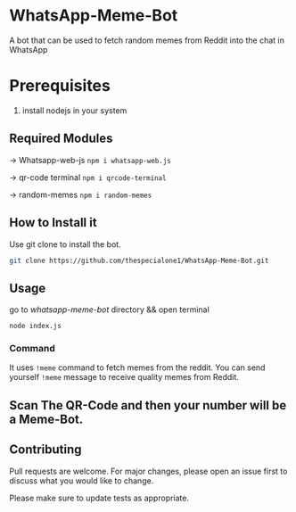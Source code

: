 # WhatsApp-Meme-Bot
A bot that can be used to fetch random memes from Reddit into the chat in WhatsApp

# Prerequisites
1. install nodejs in your system

## Required Modules
-> Whatsapp-web-js ```npm i whatsapp-web.js  ```

-> qr-code terminal  ```npm i qrcode-terminal  ```

-> random-memes   ```npm i random-memes ```

## How to Install it

Use git clone to install the bot.

```bash
git clone https://github.com/thespecialone1/WhatsApp-Meme-Bot.git
```

## Usage

go to *whatsapp-meme-bot* directory && open terminal
```
node index.js
```
### Command 
It uses ```!meme``` command to fetch memes from the reddit.
You can send yourself ```!meme``` message to receive quality memes from Reddit. 
## Scan The QR-Code and then your number will be a Meme-Bot.


## Contributing
Pull requests are welcome. For major changes, please open an issue first to discuss what you would like to change.

Please make sure to update tests as appropriate.
